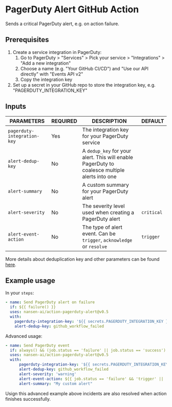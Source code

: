 # PagerDuty Alert GitHub Action
Sends a critical PagerDuty alert, e.g. on action failure.

## Prerequisites

1. Create a service integration in PagerDuty:
    1. Go to PagerDuty > "Services" > Pick your service > "Integrations" > "Add a new integration"
    2. Choose a name (e.g. "Your GitHub CI/CD") and "Use our API directly" with "Events API v2"
    3. Copy the integration key
2. Set up a secret in your GitHub repo to store the integration key, e.g. "PAGERDUTY_INTEGRATION_KEY"

## Inputs

| PARAMETERS                  | REQUIRED | DESCRIPTION                                                                                   | DEFAULT    |
| --------------------------- | -------- | --------------------------------------------------------------------------------------------- | ---------- |
| `pagerduty-integration-key` | Yes      | The integration key for your PagerDuty service                                                |            |
| `alert-dedup-key`           | No       | A `dedup_key` for your alert. This will enable PagerDuty to coalesce multiple alerts into one |            |
| `alert-summary`             | No       | A custom summary for your PagerDuty alert                                                     |            |
| `alert-severity`            | No       | The severity level used when creating a PagerDuty alert                                       | `critical` |
| `alert-event-action`        | No       | The type of alert event. Can be `trigger`, `acknowledge` or `resolve`                         | `trigger`  |

More details about deduplication key and other parameters can be found [here](https://developer.pagerduty.com/docs/events-api-v2/trigger-events/).

## Example usage

In your `steps`:

```yaml
- name: Send PagerDuty alert on failure
  if: ${{ failure() }}
  uses: nansen-ai/action-pagerduty-alert@v0.5
  with:
    pagerduty-integration-key: '${{ secrets.PAGERDUTY_INTEGRATION_KEY }}'
    alert-dedup-key: github_workflow_failed
```

Advanced usage:
```yaml
- name: Send PagerDuty event
  if: always() && (job.status == 'failure' || job.status == 'success')
  uses: nansen-ai/action-pagerduty-alert@v0.5
  with:
      pagerduty-integration-key: '${{ secrets.PAGERDUTY_INTEGRATION_KEY }}'
      alert-dedup-key: github_workflow_failed
      alert-severity: 'warning'
      alert-event-action: ${{ job.status == 'failure' && 'trigger' || 'resolve' }}
      alert-summary: "My custom alert"
```

Usign this advanced example above incidents are also resolved when action finishes successfully.